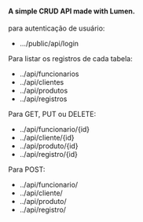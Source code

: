 #### A simple CRUD API made with Lumen. 

para autenticação de usuário:

- .../public/api/login


Para listar os registros de cada tabela:

- ../api/funcionarios
- ../api/clientes
- ../api/produtos
- ../api/registros


Para GET, PUT ou DELETE:

- ../api/funcionario/{id}
- ../api/cliente/{id}
- ../api/produto/{id}
- ../api/registro/{id}


Para POST:

- ../api/funcionario/
- ../api/cliente/
- ../api/produto/
- ../api/registro/
